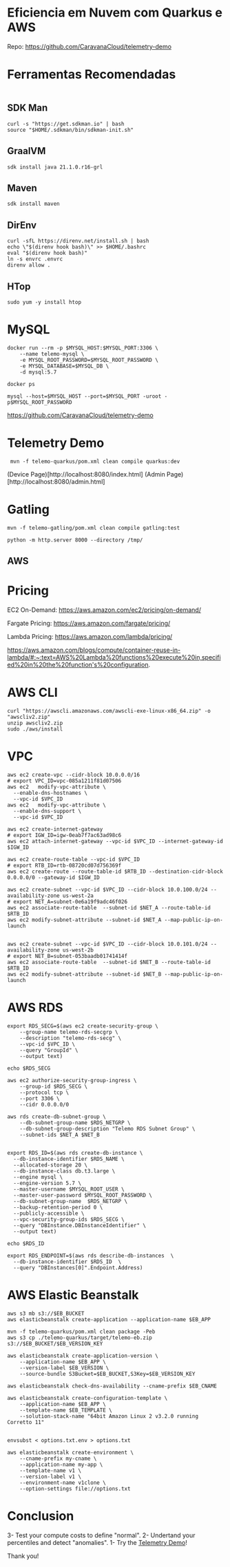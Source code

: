# Eficiencia em Nuvem com Quarkus e AWS

Repo: https://github.com/CaravanaCloud/telemetry-demo


# Ferramentas Recomendadas
```
```

## SDK Man
```
curl -s "https://get.sdkman.io" | bash
source "$HOME/.sdkman/bin/sdkman-init.sh"
```

## GraalVM
```
sdk install java 21.1.0.r16-grl
```

## Maven
```
sdk install maven
```

## DirEnv

```
curl -sfL https://direnv.net/install.sh | bash
echo \"$(direnv hook bash)\" >> $HOME/.bashrc
eval "$(direnv hook bash)"
ln -s envrc .envrc
direnv allow .

```

## HTop
```
sudo yum -y install htop
```


# MySQL
```
docker run --rm -p $MYSQL_HOST:$MYSQL_PORT:3306 \
    --name telemo-mysql \
    -e MYSQL_ROOT_PASSWORD=$MYSQL_ROOT_PASSWORD \
    -e MYSQL_DATABASE=$MYSQL_DB \
    -d mysql:5.7
```

```
docker ps
```

```
mysql --host=$MYSQL_HOST --port=$MYSQL_PORT -uroot -p$MYSQL_ROOT_PASSWORD

```
https://github.com/CaravanaCloud/telemetry-demo
# Telemetry Demo
```
 mvn -f telemo-quarkus/pom.xml clean compile quarkus:dev

```

(Device Page)[http://localhost:8080/index.html]
(Admin Page)[http://localhost:8080/admin.html]

# Gatling
```
mvn -f telemo-gatling/pom.xml clean compile gatling:test
```

```
python -m http.server 8000 --directory /tmp/
```


## AWS

# Pricing

EC2 On-Demand: https://aws.amazon.com/ec2/pricing/on-demand/

Fargate Pricing: https://aws.amazon.com/fargate/pricing/

Lambda Pricing: https://aws.amazon.com/lambda/pricing/

https://aws.amazon.com/blogs/compute/container-reuse-in-lambda/#:~:text=AWS%20Lambda%20functions%20execute%20in,specified%20in%20the%20function's%20configuration.

# AWS CLI

```
curl "https://awscli.amazonaws.com/awscli-exe-linux-x86_64.zip" -o "awscliv2.zip"
unzip awscliv2.zip
sudo ./aws/install
```

# VPC
```
aws ec2 create-vpc --cidr-block 10.0.0.0/16
# export VPC_ID=vpc-085a1211f81d07506
aws ec2   modify-vpc-attribute \
  --enable-dns-hostnames \
  --vpc-id $VPC_ID
aws ec2   modify-vpc-attribute \
  --enable-dns-support \
  --vpc-id $VPC_ID

```

```
aws ec2 create-internet-gateway
# export IGW_ID=igw-0eab7f7ac63ad98c6
aws ec2 attach-internet-gateway --vpc-id $VPC_ID --internet-gateway-id $IGW_ID
```

```
aws ec2 create-route-table --vpc-id $VPC_ID
# export RTB_ID=rtb-08720cd07d756369f
aws ec2 create-route --route-table-id $RTB_ID --destination-cidr-block 0.0.0.0/0 --gateway-id $IGW_ID

```


```
aws ec2 create-subnet --vpc-id $VPC_ID --cidr-block 10.0.100.0/24 --availability-zone us-west-2a
# export NET_A=subnet-0e6a19f9adc46f026
aws ec2 associate-route-table  --subnet-id $NET_A --route-table-id $RTB_ID
aws ec2 modify-subnet-attribute --subnet-id $NET_A --map-public-ip-on-launch


aws ec2 create-subnet --vpc-id $VPC_ID --cidr-block 10.0.101.0/24 --availability-zone us-west-2b
# export NET_B=subnet-053baadb01741414f
aws ec2 associate-route-table  --subnet-id $NET_B --route-table-id $RTB_ID
aws ec2 modify-subnet-attribute --subnet-id $NET_B --map-public-ip-on-launch

```

# AWS RDS 

```
export RDS_SECG=$(aws ec2 create-security-group \
	--group-name telemo-rds-secgrp \
	--description "telemo-rds-secg" \
	--vpc-id $VPC_ID \
	--query "GroupId" \
	--output text)

echo $RDS_SECG
	
aws ec2 authorize-security-group-ingress \
	--group-id $RDS_SECG \
	--protocol tcp \
	--port 3306 \
	--cidr 0.0.0.0/0
```

```
aws rds create-db-subnet-group \
    --db-subnet-group-name $RDS_NETGRP \
    --db-subnet-group-description "Telemo RDS Subnet Group" \
    --subnet-ids $NET_A $NET_B
    

export RDS_ID=$(aws rds create-db-instance \
  --db-instance-identifier $RDS_NAME \
  --allocated-storage 20 \
  --db-instance-class db.t3.large \
  --engine mysql \
  --engine-version 5.7 \
  --master-username $MYSQL_ROOT_USER \
  --master-user-password $MYSQL_ROOT_PASSWORD \
  --db-subnet-group-name  $RDS_NETGRP \
  --backup-retention-period 0 \
  --publicly-accessible \
  --vpc-security-group-ids $RDS_SECG \
  --query "DBInstance.DBInstanceIdentifier" \
  --output text)

echo $RDS_ID

export RDS_ENDPOINT=$(aws rds describe-db-instances  \
  --db-instance-identifier $RDS_ID  \
  --query "DBInstances[0]".Endpoint.Address)
```


# AWS Elastic Beanstalk
```
aws s3 mb s3://$EB_BUCKET
aws elasticbeanstalk create-application --application-name $EB_APP

mvn -f telemo-quarkus/pom.xml clean package -Peb
aws s3 cp ./telemo-quarkus/target/telemo-eb.zip s3://$EB_BUCKET/$EB_VERSION_KEY

aws elasticbeanstalk create-application-version \
    --application-name $EB_APP \
    --version-label $EB_VERSION \
    --source-bundle S3Bucket=$EB_BUCKET,S3Key=$EB_VERSION_KEY

aws elasticbeanstalk check-dns-availability --cname-prefix $EB_CNAME
```

```
aws elasticbeanstalk create-configuration-template \
    --application-name $EB_APP \
    --template-name $EB_TEMPLATE \
    --solution-stack-name "64bit Amazon Linux 2 v3.2.0 running Corretto 11"
    
```

```
envsubst < options.txt.env > options.txt

```

```
aws elasticbeanstalk create-environment \
    --cname-prefix my-cname \
    --application-name my-app \
    --template-name v1 \
    --version-label v1 \
    --environment-name v1clone \
    --option-settings file://options.txt
```


# Conclusion

3- Test your compute costs to define "normal".
2- Undertand your percentiles and detect "anomalies".
1- Try the [Telemetry Demo](https://github.com/CaravanaCloud/telemetry-demo)!

Thank you!

